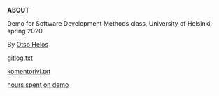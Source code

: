 **ABOUT**

Demo for Software Development Methods class, University of Helsinki, spring 2020

By [Otso Helos](https://github.com/otsohelos)

[gitlog.txt](https://github.com/otsohelos/ot_harjoitustyo/blob/master/laskarit/viikko1/gitlog.txt)

[komentorivi.txt](https://github.com/otsohelos/ot_harjoitustyo/blob/master/laskarit/viikko1/)

[hours spent on demo](https://github.com/otsohelos/ot_harjoitustyo/blob/master/MapGenerator/documentation/WorkHoursLog.md)